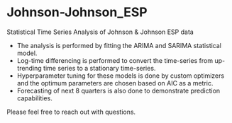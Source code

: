 # Johnson-Johnson_ESP
Statistical Time Series Analysis of Johnson &amp; Johnson ESP data

- The analysis is performed by fitting the ARIMA and SARIMA statistical model.
- Log-time differencing is performed to convert the time-series from up-trending time series to a stationary time-series. 
- Hyperparameter tuning for these models is done by custom optimizers and the optimum parameters are chosen based on AIC as a metric. 
- Forecasting of next 8 quarters is also done to demonstrate prediction capabilities.

Please feel free to reach out with questions.
